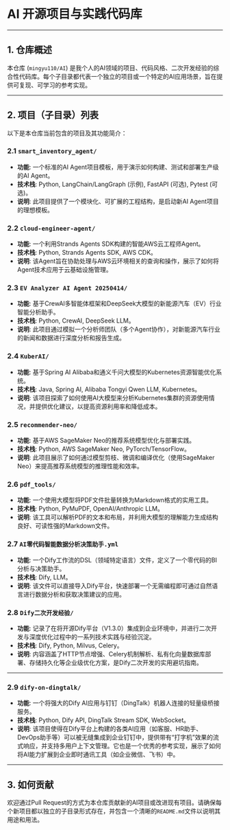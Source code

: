 # AI 开源项目与实践代码库

---

## 1. 仓库概述

本仓库 (`mingyu110/AI`) 是我个人的AI领域的项目、代码风格、二次开发经验的综合性代码库。每个子目录都代表一个独立的项目或一个特定的AI应用场景，旨在提供可复现、可学习的参考实现。

---

## 2. 项目（子目录）列表

以下是本仓库当前包含的项目及其功能简介：

### 2.1 `smart_inventory_agent/`

*   **功能**: 一个标准的AI Agent项目模板，用于演示如何构建、测试和部署生产级的AI Agent。
*   **技术栈**: Python, LangChain/LangGraph (示例), FastAPI (可选), Pytest (可选)。
*   **说明**: 此项目提供了一个模块化、可扩展的工程结构，是启动新AI Agent项目的理想模板。

### 2.2 `cloud-engineer-agent/`

*   **功能**: 一个利用Strands Agents SDK构建的智能AWS云工程师Agent。
*   **技术栈**: Python, Strands Agents SDK, AWS CDK。
*   **说明**: 该Agent旨在协助处理与AWS云环境相关的查询和操作，展示了如何将Agent技术应用于云基础设施管理。

### 2.3 `EV Analyzer AI Agent 20250414/`

*   **功能**: 基于CrewAI多智能体框架和DeepSeek大模型的新能源汽车（EV）行业智能分析助手。
*   **技术栈**: Python, CrewAI, DeepSeek LLM。
*   **说明**: 此项目通过模拟一个分析师团队（多个Agent协作），对新能源汽车行业的新闻和数据进行深度分析和报告生成。

### 2.4 `KuberAI/`

*   **功能**: 基于Spring AI Alibaba和通义千问大模型的Kubernetes资源智能优化系统。
*   **技术栈**: Java, Spring AI, Alibaba Tongyi Qwen LLM, Kubernetes。
*   **说明**: 该项目探索了如何使用AI大模型来分析Kubernetes集群的资源使用情况，并提供优化建议，以提高资源利用率和降低成本。

### 2.5 `recommender-neo/`

*   **功能**: 基于AWS SageMaker Neo的推荐系统模型优化与部署实践。
*   **技术栈**: Python, AWS SageMaker Neo, PyTorch/TensorFlow。
*   **说明**: 此项目展示了如何通过模型剪枝、微调和编译优化（使用SageMaker Neo）来提高推荐系统模型的推理性能和效率。

### 2.6 `pdf_tools/`

*   **功能**: 一个使用大模型将PDF文件批量转换为Markdown格式的实用工具。
*   **技术栈**: Python, PyMuPDF, OpenAI/Anthropic LLM。
*   **说明**: 该工具可以解析PDF的文本和布局，并利用大模型的理解能力生成结构良好、可读性强的Markdown文件。

### 2.7 `AI零代码智能数据分析决策助手.yml`

*   **功能**: 一个Dify工作流的DSL（领域特定语言）文件，定义了一个零代码的BI分析与决策助手。
*   **技术栈**: Dify, LLM。
*   **说明**: 该文件可以直接导入Dify平台，快速部署一个无需编程即可通过自然语言进行数据分析和获取决策建议的应用。

### 2.8 `Dify二次开发经验/`

*   **功能**: 记录了在将开源Dify平台（V1.3.0）集成到企业环境中，并进行二次开发与深度优化过程中的一系列技术实践与经验沉淀。
*   **技术栈**: Dify, Python, Milvus, Celery。
*   **说明**: 内容涵盖了HTTP节点增强、Celery机制解析、私有化向量数据库部署、存储持久化等企业级优化方案，是Dify二次开发的实用避坑指南。

---

### 2.9 `dify-on-dingtalk/`

*   **功能**: 一个将强大的Dify AI应用与钉钉（DingTalk）机器人连接的轻量级桥接服务。
*   **技术栈**: Python, Dify API, DingTalk Stream SDK, WebSocket。
*   **说明**: 该项目使得在Dify平台上构建的各类AI应用（如客服、HR助手、DevOps助手等）可以被无缝集成到企业钉钉中，提供带有“打字机”效果的流式响应，并支持多用户上下文管理。它也是一个优秀的参考实现，展示了如何将AI能力扩展到企业即时通讯工具（如企业微信、飞书）中。

---

## 3. 如何贡献

欢迎通过Pull Request的方式为本仓库贡献新的AI项目或改进现有项目。请确保每个新项目都以独立的子目录形式存在，并包含一个清晰的`README.md`文件以说明其用途和用法。